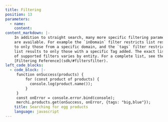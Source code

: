 ```yaml
---
title: Filtering
position: 13
parameters:
  - name:
    content:
content_markdown: |-
    In addition to straight search, many more specific filtering parameters
    are available. For example the `inDomain` filter restricts list results
    to only those from a specific domain, and the `tags` filter restricts
    list results to only those with a specific Tag added. The exact list
    of supported filters varies by entity. For a complete list, see the
    [Filtering Feference](sdk/#filtersfilter).
left_code_blocks:
  - code_block: |-
     function onSuccess(products) {
         for (const product of products) {
           console.log(product.name());
         }
     }
     const onError = console.error.bind(console);
     merchi.products.get(onSuccess, onError, {tags: "big,blue"});
    title: Searching for egg products
    language: javascript
---
```

